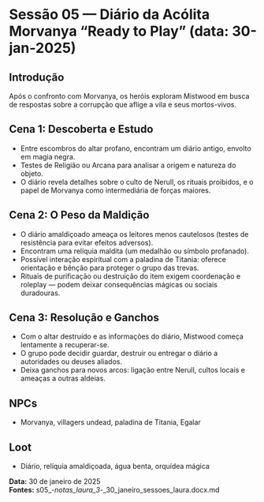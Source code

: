 # Sessão 05 — Diário da Acólita Morvanya “Ready to Play” (data: 30-jan-2025)

## Introdução
Após o confronto com Morvanya, os heróis exploram Mistwood em busca de respostas sobre a corrupção que aflige a vila e seus mortos-vivos.

## Cena 1: Descoberta e Estudo
- Entre escombros do altar profano, encontram um diário antigo, envolto em magia negra.
- Testes de Religião ou Arcana para analisar a origem e natureza do objeto.
- O diário revela detalhes sobre o culto de Nerull, os rituais proibidos, e o papel de Morvanya como intermediária de forças maiores.

## Cena 2: O Peso da Maldição
- O diário amaldiçoado ameaça os leitores menos cautelosos (testes de resistência para evitar efeitos adversos).
- Encontram uma relíquia maldita (um medalhão ou símbolo profanado).
- Possível interação espiritual com a paladina de Titania: oferece orientação e bênção para proteger o grupo das trevas.
- Rituais de purificação ou destruição do item exigem coordenação e roleplay — podem deixar consequências mágicas ou sociais duradouras.

## Cena 3: Resolução e Ganchos
- Com o altar destruído e as informações do diário, Mistwood começa lentamente a recuperar-se.
- O grupo pode decidir guardar, destruir ou entregar o diário a autoridades ou deuses aliados.
- Deixa ganchos para novos arcos: ligação entre Nerull, cultos locais e ameaças a outras aldeias.

## NPCs
- Morvanya, villagers undead, paladina de Titania, Egalar

## Loot
- Diário, relíquia amaldiçoada, água benta, orquídea mágica

**Data:** 30 de janeiro de 2025  
**Fontes:** s05_-_notas_laura_3_-_30_janeiro_sessoes_laura.docx.md
